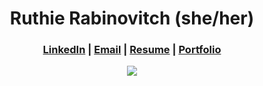 <h1 align="center">Ruthie Rabinovitch (she/her)</h1>

<h3 align="center"><a href="https://www.linkedin.com/in/ruthie-r/">LinkedIn</a> | <a href="mailto:rrabinovitch1@gmail.com">Email</a> | <a href="https://user-images.githubusercontent.com/62635544/98451037-6b11a580-20ff-11eb-8dab-b0f3505a96c0.png">Resume</a> | <a href="https://alumni.turing.io/alumni/ruthie-rabinovitch">Portfolio</a></h3>

<p align="center"><img src="https://github-readme-stats.vercel.app/api?username=rrabinovitch&show_icons=true&theme=nord"</p>

